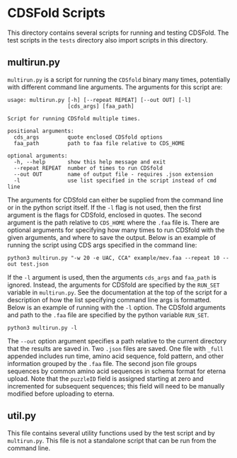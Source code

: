 # CDSFold Scripts
This directory contains several scripts for running and testing CDSFold. The test
scripts in the ```tests``` directory also import scripts in this directory.

## multirun.py
```multirun.py``` is a script for running the ```CDSfold``` binary many times, 
potentially with different command line arguments. The arguments for this script
are:

```
usage: multirun.py [-h] [--repeat REPEAT] [--out OUT] [-l]
                   [cds_args] [faa_path]

Script for running CDSfold multiple times.

positional arguments:
  cds_args         quote enclosed CDSfold options
  faa_path         path to faa file relative to CDS_HOME

optional arguments:
  -h, --help       show this help message and exit
  --repeat REPEAT  number of times to run CDSfold
  --out OUT        name of output file - requires .json extension
  -l               use list specified in the script instead of cmd line
```

The arguments for CDSfold can either be supplied from the command line or in the
python script itself. If the ```-l``` flag is not used, then the first argument
is the flags for CDSfold, enclosed in quotes. The second argument is the path
relative to ```CDS_HOME``` where the ```.faa``` file is. There are optional arguments for
specifying how many times to run CDSfold with the given arguments, and where to
save the output. Below is an example of running the script using CDS args specified
in the command line:

```
python3 multirun.py "-w 20 -e UAC, CCA" example/mev.faa --repeat 10 --out test.json
```

If the ```-l``` argument is used, then the arguments ```cds_args``` and ```faa_path```
is ignored. Instead, the arguments for CDSfold are specified by the ```RUN_SET```
variable in ```multirun.py```. See the documentation at the top of the script
for a description of how the list specifying command line args is formatted.
Below is an example of running with the ```-l``` option. The CDSfold arguments
and path to the ```.faa``` file are specified by the python variable ```RUN_SET```.

```
python3 multirun.py -l
```

The ```--out``` option argument specifies a path relative to the current
directory that the results are saved in. Two ```.json``` files are saved. One
file with ```_full``` appended includes run time, amino acid sequence, fold pattern,
and other information grouped by the ```.faa``` file. The second json file
groups sequences by common amino acid sequences in schema format for eterna upload.
Note that the ```puzzleID``` field is assigned starting at zero and incremented
for subsequent sequences; this field will need to be manually modified before
uploading to eterna.

## util.py
This file contains several utility functions used by the test script and by
```multirun.py```. This file is not a standalone script that can be run from
the command line.
